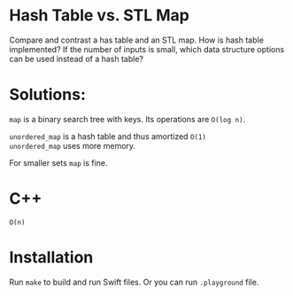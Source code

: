 # Hash Table vs. STL Map
Compare and contrast a has table and an STL map. How is hash table implemented? If the number of inputs is small, which data structure options can be used instead of a hash table?

# Solutions:

`map` is a binary search tree with keys. Its operations are `O(log n)`.  
  
`unordered_map` is a hash table and thus amortized `O(1)`  
`unordered_map` uses more memory.  

For smaller sets `map` is fine.
  
# C++
```
O(n)
```

# Installation
Run `make` to build and run Swift files. Or you can run `.playground` file.